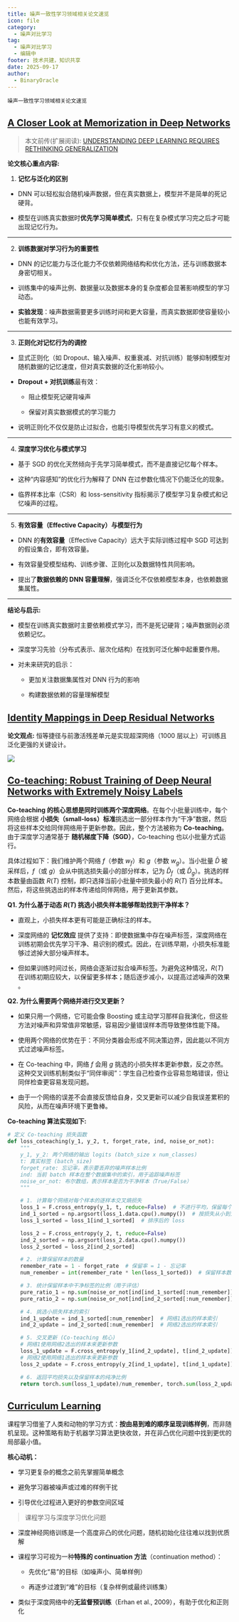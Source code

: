 ```yaml
---
title: 噪声一致性学习领域相关论文速览
icon: file
category:
  - 噪声对比学习
tag:
  - 噪声对比学习
  - 编辑中
footer: 技术共建，知识共享
date: 2025-09-17
author:
  - BinaryOracle
---
```


`噪声一致性学习领域相关论文速览` 

<!-- more -->

## [A Closer Look at Memorization in Deep Networks](https://arxiv.org/abs/1706.05394)

> 本文前传(扩展阅读): [UNDERSTANDING DEEP LEARNING REQUIRES RETHINKING GENERALIZATION](https://arxiv.org/abs/1611.03530)

**论文核心重点内容:**

1. **记忆与泛化的区别**

* DNN 可以轻松拟合随机噪声数据，但在真实数据上，模型并不是简单的死记硬背。

* 模型在训练真实数据时**优先学习简单模式**，只有在复杂模式学习完之后才可能出现记忆行为。

---

2. **训练数据对学习行为的重要性**

* DNN 的记忆能力与泛化能力不仅依赖网络结构和优化方法，还与训练数据本身密切相关。

* 训练集中的噪声比例、数据量以及数据本身的复杂度都会显著影响模型的学习动态。

* **实验发现**：噪声数据需要更多训练时间和更大容量，而真实数据即使容量较小也能有效学习。

---

3. **正则化对记忆行为的调控**

* 显式正则化（如 Dropout、输入噪声、权重衰减、对抗训练）能够抑制模型对随机数据的记忆速度，但对真实数据的泛化影响较小。

* **Dropout + 对抗训练**最有效：

  * 阻止模型死记硬背噪声

  * 保留对真实数据模式的学习能力

* 说明正则化不仅仅是防止过拟合，也能引导模型优先学习有意义的模式。

---

4. **深度学习优化与模式学习**

* 基于 SGD 的优化天然倾向于先学习简单模式，而不是直接记忆每个样本。

* 这种“内容感知”的优化行为解释了 DNN 在过参数化情况下仍能泛化的现象。

* 临界样本比率（CSR）和 loss-sensitivity 指标揭示了模型学习复杂模式和记忆噪声的过程。

---

5. **有效容量（Effective Capacity）与模型行为**

* DNN 的**有效容量**（Effective Capacity）远大于实际训练过程中 SGD 可达到的假设集合，即有效容量。

* 有效容量受模型结构、训练步骤、正则化以及数据特性共同影响。

* 提出了**数据依赖的 DNN 容量理解**，强调泛化不仅依赖模型本身，也依赖数据集属性。

---

**结论与启示:**

* 模型在训练真实数据时主要依赖模式学习，而不是死记硬背；噪声数据则必须依赖记忆。

* 深度学习先验（分布式表示、层次化结构）在找到可泛化解中起重要作用。

* 对未来研究的启示：

  * 更加关注数据集属性对 DNN 行为的影响

  * 构建数据依赖的容量理解模型

## [Identity Mappings in Deep Residual Networks](https://arxiv.org/abs/1603.05027)

**论文观点:** 恒等捷径与前激活残差单元是实现超深网络（1000 层以上）可训练且泛化更强的关键设计。

![](1/1.png)

## [Co-teaching: Robust Training of Deep Neural Networks with Extremely Noisy Labels](https://arxiv.org/abs/1804.06872)

**Co-teaching 的核心思想是同时训练两个深度网络**。在每个小批量训练中，每个网络会根据 **小损失（small-loss）标准**挑选出一部分样本作为“干净”数据，然后将这些样本交给同伴网络用于更新参数。因此，整个方法被称为 **Co-teaching**。由于深度学习通常基于 **随机梯度下降（SGD）**，Co-teaching 也以小批量方式运行。

具体过程如下：我们维护两个网络 $f$（参数 $w_f$）和 $g$（参数 $w_g$）。当小批量 $\bar{D}$ 被采样后，$f$（或 $g$）会从中挑选损失最小的部分样本，记为 $\bar{D}_f$（或 $\bar{D}_g$）。挑选的样本数量由函数 $R(T)$ 控制，即只选择当前小批量中损失最小的 $R(T)$ 百分比样本。然后，将这些挑选出的样本传递给同伴网络，用于更新其参数。

**Q1. 为什么基于动态 $R(T)$ 挑选小损失样本能够帮助找到干净样本？**

* 直观上，小损失样本更有可能是正确标注的样本。

* 深度网络的 **记忆效应** 提供了支持：即使数据集中存在噪声标签，深度网络在训练初期会优先学习干净、易识别的模式。因此，在训练早期，小损失标准能够过滤掉大部分噪声样本。

* 但如果训练时间过长，网络会逐渐过拟合噪声标签。为避免这种情况，$R(T)$ 在训练初期应较大，以保留更多样本；随后逐步减小，以提高过滤噪声的效果 。

**Q2. 为什么需要两个网络并进行交叉更新？**

* 如果只用一个网络，它可能会像 Boosting 或主动学习那样自我演化，但这些方法对噪声和异常值非常敏感，容易因少量错误样本而导致整体性能下降。

* 使用两个网络的优势在于：不同分类器会形成不同决策边界，因此能以不同方式过滤噪声标签。

* 在 Co-teaching 中，网络 $f$ 会用 $g$ 挑选的小损失样本更新参数，反之亦然。这种交叉训练机制类似于“同伴审阅”：学生自己检查作业容易忽略错误，但让同伴检查更容易发现问题。

* 由于一个网络的误差不会直接反馈给自身，交叉更新可以减少自我误差累积的风险，从而在噪声环境下更鲁棒。

**Co-teaching 算法实现如下:**

```python
# 定义 Co-teaching 损失函数
def loss_coteaching(y_1, y_2, t, forget_rate, ind, noise_or_not):
    """
    y_1, y_2: 两个网络的输出 logits (batch_size x num_classes)
    t: 真实标签 (batch_size)
    forget_rate: 忘记率，表示要丢弃的噪声样本比例
    ind: 当前 batch 样本在整个数据集中的索引，用于追踪噪声标签
    noise_or_not: 布尔数组，表示样本是否为干净样本（True/False）
    """

    # 1. 计算每个网络对每个样本的逐样本交叉熵损失
    loss_1 = F.cross_entropy(y_1, t, reduce=False)  # 不进行平均，保留每个样本的损失
    ind_1_sorted = np.argsort(loss_1.data.cpu().numpy())  # 按损失从小到大排序，得到索引
    loss_1_sorted = loss_1[ind_1_sorted]  # 排序后的 loss

    loss_2 = F.cross_entropy(y_2, t, reduce=False)
    ind_2_sorted = np.argsort(loss_2.data.cpu().numpy())
    loss_2_sorted = loss_2[ind_2_sorted]

    # 2. 计算保留样本的数量
    remember_rate = 1 - forget_rate  # 保留率 = 1 - 忘记率
    num_remember = int(remember_rate * len(loss_1_sorted))  # 保留样本数量

    # 3. 统计保留样本中干净标签的比例（用于评估）
    pure_ratio_1 = np.sum(noise_or_not[ind[ind_1_sorted[:num_remember]]]) / float(num_remember)
    pure_ratio_2 = np.sum(noise_or_not[ind[ind_2_sorted[:num_remember]]]) / float(num_remember)

    # 4. 挑选小损失样本的索引
    ind_1_update = ind_1_sorted[:num_remember]  # 网络1选出的样本索引
    ind_2_update = ind_2_sorted[:num_remember]  # 网络2选出的样本索引

    # 5. 交叉更新 (Co-teaching 核心)
    # 网络1使用网络2选出的样本来更新参数
    loss_1_update = F.cross_entropy(y_1[ind_2_update], t[ind_2_update])
    # 网络2使用网络1选出的样本来更新参数
    loss_2_update = F.cross_entropy(y_2[ind_1_update], t[ind_1_update])

    # 6. 返回平均损失以及保留样本的纯净比例
    return torch.sum(loss_1_update)/num_remember, torch.sum(loss_2_update)/num_remember, pure_ratio_1, pure_ratio_2
```
## [Curriculum Learning](https://dl.acm.org/doi/abs/10.1145/1553374.1553380)

课程学习借鉴了人类和动物的学习方式：**按由易到难的顺序呈现训练样例**，而非随机呈现。这种策略有助于机器学习算法更快收敛，并在非凸优化问题中找到更优的局部最小值。

**核心动机：**

* 学习更复杂的概念之前先掌握简单概念

* 避免学习器被噪声或过难的样例干扰

* 引导优化过程进入更好的参数空间区域

> 课程学习与深度学习优化问题

* 深度神经网络训练是一个高度非凸的优化问题，随机初始化往往难以找到优质解

* 课程学习可视为一种**特殊的 continuation 方法**（continuation method）：

  * 先优化“易”的目标（如噪声小、简单样例）

  * 再逐步过渡到“难”的目标（复杂样例或最终训练集）

* 类似于深度网络中的**无监督预训练**（Erhan et al., 2009），有助于优化和正则化
